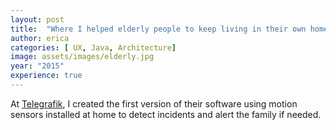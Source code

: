 ```yaml
---
layout: post
title:  "Where I helped elderly people to keep living in their own home safely"
author: erica
categories: [ UX, Java, Architecture]
image: assets/images/elderly.jpg
year: "2015"
experience: true
---
```


At <a href="https://www.telegrafik.eu/" target="_blank">Telegrafik</a>, I created the first version of their software using motion sensors installed at home to detect incidents and alert the family if needed.